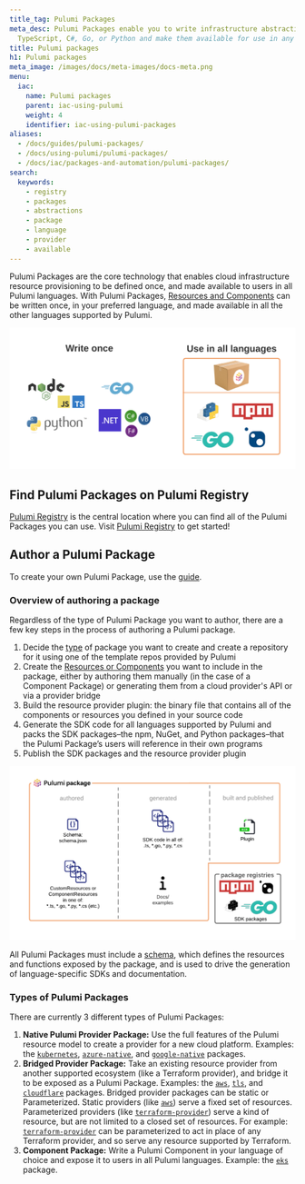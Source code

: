 ```yaml
---
title_tag: Pulumi Packages
meta_desc: Pulumi Packages enable you to write infrastructure abstractions once in
  TypeScript, C#, Go, or Python and make them available for use in any Pulumi language.
title: Pulumi packages
h1: Pulumi packages
meta_image: /images/docs/meta-images/docs-meta.png
menu:
  iac:
    name: Pulumi packages
    parent: iac-using-pulumi
    weight: 4
    identifier: iac-using-pulumi-packages
aliases:
  - /docs/guides/pulumi-packages/
  - /docs/using-pulumi/pulumi-packages/
  - /docs/iac/packages-and-automation/pulumi-packages/
search:
  keywords:
    - registry
    - packages
    - abstractions
    - package
    - language
    - provider
    - available
---
```


Pulumi Packages are the core technology that enables cloud infrastructure resource provisioning to be defined once, and made available to users in all Pulumi languages. With Pulumi Packages, [Resources and Components](/docs/concepts/resources/) can be written once, in your preferred language, and made available in all the other languages supported by Pulumi.

![A diagram showing how Pulumi Package code can be authored in one language and made available in all other languages supported by Pulumi](img/pulumi-package-overview.png)

## Find Pulumi Packages on Pulumi Registry

[Pulumi Registry](/registry/) is the central location where you can find all of the Pulumi Packages you can use. Visit [Pulumi Registry](/registry/) to get started!

## Author a Pulumi Package

To create your own Pulumi Package, use the [guide](/docs/using-pulumi/pulumi-packages/how-to-author/).

### Overview of authoring a package

Regardless of the type of Pulumi Package you want to author, there are a few key steps in the process of authoring a Pulumi package.

1. Decide the [type](#types-of-pulumi-packages) of package you want to create and create a repository for it using one of the template repos provided by Pulumi
1. Create the [Resources or Components](/docs/concepts/resources/) you want to include in the package, either by authoring them manually (in the case of a Component Package) or generating them from a cloud provider's API or via a provider bridge
1. Build the resource provider plugin: the binary file that contains all of the components or resources you defined in your source code
1. Generate the SDK code for all languages supported by Pulumi and packs the SDK packages–the npm, NuGet, and Python packages–that the Pulumi Package’s users will reference in their own programs
1. Publish the SDK packages and the resource provider plugin

![A graphic representation of the steps listed above](img/pulumi-package-concepts.png)

All Pulumi Packages must include a [schema](/docs/using-pulumi/pulumi-packages/schema/), which defines the resources and functions exposed by the package, and is used to drive the generation of language-specific SDKs and documentation.

### Types of Pulumi Packages

There are currently 3 different types of Pulumi Packages:

1. **Native Pulumi Provider Package:** Use the full features of the Pulumi resource model to create a provider for a new cloud platform. Examples: the [`kubernetes`](/registry/packages/kubernetes), [`azure-native`](/registry/packages/azure-native), and [`google-native`](/registry/packages/google-native) packages.
2. **Bridged Provider Package:** Take an existing resource provider from another supported ecosystem (like a Terraform provider), and bridge it to be exposed as a Pulumi Package. Examples: the [`aws`](/registry/packages/aws), [`tls`](/registry/packages/tls), and [`cloudflare`](/registry/packages/cloudflare) packages. Bridged provider packages can be static or Parameterized. Static providers (like [`aws`](/registry/packages/aws)) serve a fixed set of resources. Parameterized providers (like [`terraform-provider`](/registry/packages/terraform-provider)) serve a kind of resource, but are not limited to a closed set of resources. For example: [`terraform-provider`](/registry/packages/terraform-provider) can be parameterized to act in place of any Terraform provider, and so serve any resource supported by Terraform.
3. **Component Package:** Write a Pulumi Component in your language of choice and expose it to users in all Pulumi languages. Example: the [`eks`](/registry/packages/eks) package.
